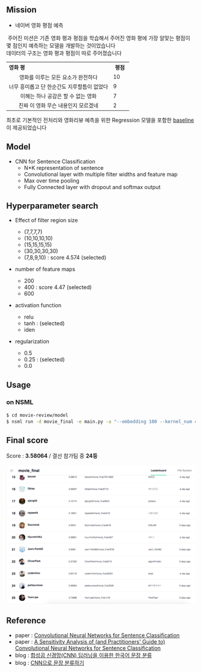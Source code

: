 ## Mission
* 네이버 영화 평점 예측

&nbsp;주어진 미션은 기존 영화 평과 평점을 학습해서 주어진 영화 평에 가장 알맞는 평점이 몇 점인지 예측하는 모델을 개발하는 것이었습니다<br>
데이터의 구조는 영화 평과 평점이 따로 주어졌습니다<br>

<table class="tbl_data_structure">
  <tr>
    <th style="text-align:left;width:85%">영화 평</th>
    <th style="text-align:center;width:15%">평점</th>
  </tr>
  <tr>
    <td style="text-align:center">영화를 이루는 모든 요소가 완전하다</td>
    <td>
      10
    </td>
  </tr>
  <tr>
      <td style="text-align:center">너무 흥미롭고 단 한순간도 지루할틈이 없었다</td>
      <td>
        9
      </td>
    </tr>
  <tr>
      <td style="text-align:center">이해는 하나 공감은 할 수 없는 영화</td>
      <td>
        7
      </td>
    </tr>
  <tr>
      <td style="text-align:center">진짜 이 영화 무슨 내용인지 모르겠네</td>
      <td>
        2
      </td>
    </tr>
</table>

최초로 기본적인 전처리와 영화리뷰 예측을 위한  Regression 모델을 포함한 [baseline](https://github.com/naver/ai-hackathon-2018/blob/master/missions/examples/movie-review/example)이 제공되었습니다 

## Model
* CNN for Sentence Classification
    - N*K representation of sentence
    - Convolutional layer with multiple filter widths and feature map
    - Max over time pooling
    - Fully Connected layer with dropout and softmax output
    
## Hyperparameter search
* Effect of filter region size
    - (7,7,7,7)  
    - (10,10,10,10) 
    - (15,15,15,15) 
    - (30,30,30,30)
    - (7,8,9,10) : score 4.574 (selected) 
    
* number of feature maps
    - 200
    - 400 : score 4.47 (selected)
    - 600

* activation function
    - relu 
    - tanh : (selected)
    - iden

* regularization
    - 0.5
    - 0.25 : (selected)
    - 0.0
    
## Usage
### on NSML

````bash
$ cd movie-review/model
$ nsml run -d movie_final -e main.py -a "--embedding 100 --kernel_num 400 --kernel_sizes '7,8,9,10' --dropout 0.25 --lr 0.01"
````

## Final score
Score : <strong>3.58064</strong> / 결선 참가팀 중 <strong>24등</strong><br><br>
<img src="res/final_leaderboard.png">

## Reference
- paper : [Convolutional Neural Networks for Sentence Classification](https://arxiv.org/abs/1408.5882)<br>
- paper : [A Sensitivity Analysis of (and Practitioners' Guide to) Convolutional Neural Networks for Sentence Classification](https://arxiv.org/abs/1510.03820)<br>
- blog : [합성곱 신경망(CNN) 딥러닝을 이용한 한국어 문장 분류](http://docs.likejazz.com/cnn-text-classification-tf)<br>
- blog : [CNN으로 문장 분류하기](https://ratsgo.github.io/natural%20language%20processing/2017/03/19/CNN)










